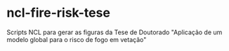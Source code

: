 # ncl-fire-risk-tese
Scripts NCL para gerar as figuras da Tese de Doutorado "Aplicação de um modelo global para o risco de fogo em vetação"
